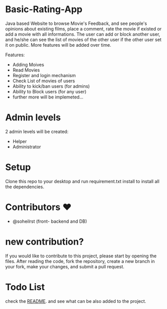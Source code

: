 # Basic-Rating-App
Java based Website to browse Movie's Feedback, and see people's opinions about existing films, place a comment, rate the movie if existed or add a movie with all informations.
The user can add or block another user, and he/she can see the list of movies of the other user if the other user set it on public.
More features will be added over time.

Features:
  - Adding Moives
  - Read Movies
  - Register and login mechanism
  - Check List of movies of users
  - Ability to kick/ban users (for admins)
  - Ability to Block users (for any user)
  - further more will be implemeted...
    
# Admin levels
2 admin levels will be created:
  - Helper
  - Administrator
  
# Setup
Clone this repo to your desktop and run requirement.txt install to install all the dependencies.

# Contributors ❤️
  - @soheilrst (front- backend and DB) 

# new contribution?
If you would like to contribute to this project, please start by opening the files. After reading the code, fork the repository,
create a new branch in your fork, make your changes, and submit a pull request.

# Todo List
check the [README](README.md). and see what can be also added to the project.




